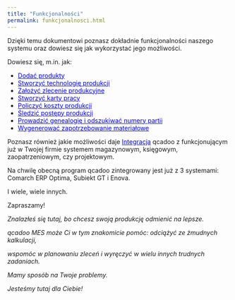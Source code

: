 ```yaml
---
title: "Funkcjonalności"
permalink: funkcjonalnosci.html
---
```

 Dzięki temu dokumentowi poznasz dokładnie funkcjonalności naszego systemu oraz dowiesz się jak wykorzystać jego możliwości. 
  

Dowiesz się, m.in. jak:

- [<font color="#0000ff">Dodać produkty</font>](/produkty)
- [<font color="#0000ff">Stworzyć technologię produkcji</font>](/technologie)
- [<font color="#0000ff">Założyć zlecenie produkcyjne</font>](/zlecenia-produkcyjne)
- [<font color="#0000ff">Stworzyć karty pracy</font>](/karty-pracy)
- [<font color="#0000ff">Policzyć koszty produkcji</font>](/koszty-zlecenia)
- [<font color="#0000ff">Śledzić postępy produkcji</font>](/rejestracja)
- [<font color="#0000ff">Prowadzić genealogię i odszukiwać numery partii</font>](/genealogia)
- [<font color="#0000ff">Wygenerować zapotrzebowanie materiałowe</font>](/zapotrzebowanie-materialowe)

Poznasz również jakie możliwości daje [<font color="#0000ff">Integracja</font>](/integracja) qcadoo z funkcjonującym już w Twojej firmie systemem magazynowym, księgowym, zaopatrzeniowym, czy projektowym.

Na chwilę obecną program qcadoo zintegrowany jest już z 3 systemami: Comarch ERP Optima, Subiekt GT i Enova.&nbsp;

  

I wiele, wiele innych.

  

Zapraszamy!

  

_Znalazłeś się tutaj, bo chcesz swoją produkcję odmienić na lepsze._

_qcadoo MES może Ci w tym znakomicie pomóc: odciążyć ze żmudnych kalkulacji,&nbsp;_

_wspomóc w planowaniu zleceń i wyręczyć w wielu innych trudnych zadaniach._

  

_Mamy sposób na Twoje problemy._

_Jesteśmy tutaj dla Ciebie!&nbsp;_


